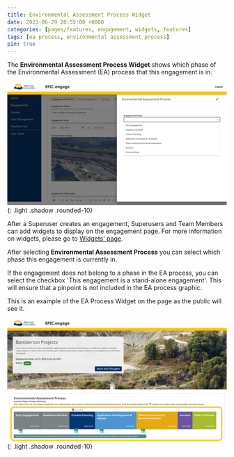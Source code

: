 ```yaml
---
title: Environmental Assessment Process Widget
date: 2023-06-29 20:55:00 +0800
categories: [pages/features, engagement, widgets, features]
tags: [ea process, environmental assessment process]
pin: true
---
```

The **Environmental Assessment Process Widget** shows which phase of the Environmental Assessment (EA) process that this engagement is in. 

![EA Process Phase](/assets/UserGuideImages/Images/environmental-assessment-process-widget/environmental-assessment-process-widget-ea-phase-widget.png){: .light .shadow .rounded-10}

After a Superuser creates an engagement, Superusers and Team Members can add widgets to display on the engagement page. For more information on widgets, please go to [Widgets' page](/met-guide/posts/widgets/).

After selecting **Environmental Assessment Process** you can select which phase this engagement is currently in.

If the engagement does not belong to a phase in the EA process, you can select the checkbox 'This engagement is a stand-alone engagement'. This will ensure that a pinpoint is not included in the EA process graphic. 

This is an example of the EA Process Widget on the page as the public will see it.

![EA Process Widget](/assets/UserGuideImages/Images/environmental-assessment-process-widget/environmental-assessment-process-widget-ea-process-graphic.png){: .light .shadow .rounded-10}

